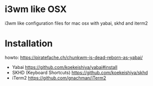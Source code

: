 # i3wm like OSX
i3wm like configuration files for mac osx with yabai, skhd and iterm2


# Installation 
howto: https://piratefache.ch/chunkwm-is-dead-reborn-as-yabai/

 - Yabai https://github.com/koekeishiya/yabai#install
 - SKHD (Keyboard Shortcuts) https://github.com/koekeishiya/skhd
 - iTerm2 https://github.com/gnachman/iTerm2
